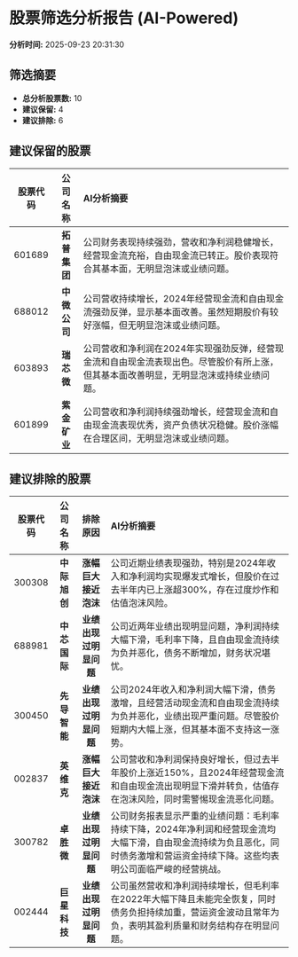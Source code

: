 # 股票筛选分析报告 (AI-Powered)

**分析时间:** 2025-09-23 20:31:30

## 筛选摘要

- **总分析股票数:** 10
- **建议保留:** 4
- **建议排除:** 6

## 建议保留的股票

| 股票代码 | 公司名称 | AI分析摘要 |
|:---:|:---:|:---|
| 601689 | **拓普集团** | 公司财务表现持续强劲，营收和净利润稳健增长，经营现金流充裕，自由现金流已转正。股价表现符合其基本面，无明显泡沫或业绩问题。 |
| 688012 | **中微公司** | 公司营收持续增长，2024年经营现金流和自由现金流强劲反弹，显示基本面改善。虽然短期股价有较好涨幅，但无明显泡沫或业绩问题。 |
| 603893 | **瑞芯微** | 公司营收和净利润在2024年实现强劲反弹，经营现金流和自由现金流表现出色。尽管股价有所上涨，但其基本面改善明显，无明显泡沫或持续业绩问题。 |
| 601899 | **紫金矿业** | 公司营收和净利润持续强劲增长，经营现金流和自由现金流表现优秀，资产负债状况稳健。股价涨幅在合理区间，无明显泡沫或业绩问题。 |

## 建议排除的股票

| 股票代码 | 公司名称 | 排除原因 | AI分析摘要 |
|:---:|:---:|:---:|:---|
| 300308 | **中际旭创** | **涨幅巨大接近泡沫** | 公司近期业绩表现强劲，特别是2024年收入和净利润均实现爆发式增长，但股价在过去半年内已上涨超300%，存在过度炒作和估值泡沫风险。 |
| 688981 | **中芯国际** | **业绩出现过明显问题** | 公司近两年业绩出现明显问题，净利润持续大幅下滑，毛利率下降，且自由现金流持续为负并恶化，债务不断增加，财务状况堪忧。 |
| 300450 | **先导智能** | **业绩出现过明显问题** | 公司2024年收入和净利润大幅下滑，债务激增，且经营活动现金流和自由现金流持续为负并恶化，业绩出现严重问题。尽管股价短期内大幅上涨，但其基本面不支持这一涨势。 |
| 002837 | **英维克** | **涨幅巨大接近泡沫** | 公司营收和净利润保持良好增长，但过去半年股价上涨近150%，且2024年经营现金流和自由现金流出现明显下滑并转负，估值存在泡沫风险，同时需警惕现金流恶化问题。 |
| 300782 | **卓胜微** | **业绩出现过明显问题** | 公司财务报表显示严重的业绩问题：毛利率持续下降，2024年净利润和经营现金流均大幅下滑，自由现金流持续为负且恶化，同时债务激增和营运资金持续下降。这些均表明公司面临严峻的经营挑战。 |
| 002444 | **巨星科技** | **业绩出现过明显问题** | 公司虽然营收和净利润持续增长，但毛利率在2022年大幅下降且未能完全恢复，同时债务负担持续加重，营运资金波动且常年为负，表明其盈利质量和财务结构存在明显问题。 |
